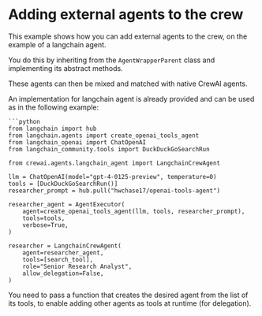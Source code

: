 # Adding external agents to the crew

This example shows how you can add external agents to the crew, on the example of a langchain agent.

You do this by inheriting from the `AgentWrapperParent` class and implementing its abstract methods.

These agents can then be mixed and matched with native CrewAI agents.

An implementation for langchain agent is already provided and can be used as in the following example:

    ```python
    from langchain import hub
    from langchain.agents import create_openai_tools_agent
    from langchain_openai import ChatOpenAI
    from langchain_community.tools import DuckDuckGoSearchRun
    
    from crewai.agents.langchain_agent import LangchainCrewAgent
    
    llm = ChatOpenAI(model="gpt-4-0125-preview", temperature=0)
    tools = [DuckDuckGoSearchRun()]    
    researcher_prompt = hub.pull("hwchase17/openai-tools-agent")

    researcher_agent = AgentExecutor(
        agent=create_openai_tools_agent(llm, tools, researcher_prompt),
        tools=tools,
        verbose=True,
    )
    
    researcher = LangchainCrewAgent(
        agent=researcher_agent,
        tools=[search_tool],
        role="Senior Research Analyst",
        allow_delegation=False,
    )

You need to pass a function that creates the desired agent from the list of its tools, to enable adding other agents as tools at runtime (for delegation).
